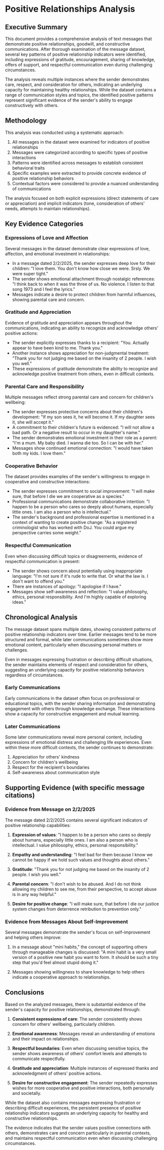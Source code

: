 # Positive Relationships Analysis

## Executive Summary

This document provides a comprehensive analysis of text messages that demonstrate positive relationships, goodwill, and constructive communications. After thorough examination of the message dataset, several key patterns of positive relationship indicators were identified, including expressions of gratitude, encouragement, sharing of knowledge, offers of support, and respectful communication even during challenging circumstances.

The analysis reveals multiple instances where the sender demonstrates care, respect, and consideration for others, indicating an underlying capacity for maintaining healthy relationships. While the dataset contains a range of communication styles and topics, the identified positive patterns represent significant evidence of the sender's ability to engage constructively with others.

## Methodology

This analysis was conducted using a systematic approach:

1. All messages in the dataset were examined for indicators of positive relationships
2. Messages were categorized according to specific types of positive interactions
3. Patterns were identified across messages to establish consistent behavioral traits
4. Specific examples were extracted to provide concrete evidence of positive relationship behaviors
5. Contextual factors were considered to provide a nuanced understanding of communications

The analysis focused on both explicit expressions (direct statements of care or appreciation) and implicit indicators (tone, consideration of others' needs, attempts to maintain relationships).

## Key Evidence Categories

### Expressions of Love and Affection

Several messages in the dataset demonstrate clear expressions of love, affection, and emotional investment in relationships:

- In a message dated 2/2/2025, the sender expresses deep love for their children: "I love them. You don't know how close we were. Srsly. We were super tight."
- The sender shows emotional attachment through nostalgic references: "I think back to when it was the three of us. No violence. I listen to that song 1973 and I feel the lyrics."
- Messages indicate a desire to protect children from harmful influences, showing parental care and concern.

### Gratitude and Appreciation

Evidence of gratitude and appreciation appears throughout the communications, indicating an ability to recognize and acknowledge others' positive actions:

- The sender explicitly expresses thanks to a recipient: "You. Actually appear to have been kind to me. Thank you."
- Another instance shows appreciation for non-judgmental treatment: "Thank you for not judging me based on the insanity of 2 people. I wish you well."
- These expressions of gratitude demonstrate the ability to recognize and acknowledge positive treatment from others, even in difficult contexts.

### Parental Care and Responsibility

Multiple messages reflect strong parental care and concern for children's wellbeing:

- The sender expresses protective concerns about their children's development: "If my son sees it, he will become it. If my daughter sees it, she will accept it."
- A commitment to their children's future is evidenced: "I will not allow a bad path. Or a negative result to occur in my daughter's name."
- The sender demonstrates emotional investment in their role as a parent: "I'm a mum. My baby died. I wanna die too. So I can be with her."
- Messages show continued emotional connection: "I would have taken both my kids. I love them."

### Cooperative Behavior

The dataset provides examples of the sender's willingness to engage in cooperative and constructive interactions:

- The sender expresses commitment to social improvement: "I will make sure, that before I die we are cooperative as a species."
- Professional communications demonstrate collaborative intention: "I happen to be a person who cares so deeply about humans, especially little ones. I am also a person who is intellectual."
- The sender's background and professional expertise is mentioned in a context of wanting to create positive change: "As a registered criminologist who has worked with DoJ. You could argue my perspective carries some weight."

### Respectful Communication

Even when discussing difficult topics or disagreements, evidence of respectful communication is present:

- The sender shows concern about potentially using inappropriate language: "I'm not sure if it's rude to write that. Or what the law is. I don't want to offend you."
- There are instances of apology: "I apologise if I have."
- Messages show self-awareness and reflection: "I value philosophy, ethics, personal responsibility. And I'm highly capable of exploring ideas."

## Chronological Analysis

The message dataset spans multiple dates, showing consistent patterns of positive relationship indicators over time. Earlier messages tend to be more structured and formal, while later communications sometimes show more emotional content, particularly when discussing personal matters or challenges.

Even in messages expressing frustration or describing difficult situations, the sender maintains elements of respect and consideration for others, suggesting an underlying capacity for positive relationship behaviors regardless of circumstances.

### Early Communications

Early communications in the dataset often focus on professional or educational topics, with the sender sharing information and demonstrating engagement with others through knowledge exchange. These interactions show a capacity for constructive engagement and mutual learning.

### Later Communications

Some later communications reveal more personal content, including expressions of emotional distress and challenging life experiences. Even within these more difficult contexts, the sender continues to demonstrate:

1. Appreciation for others' kindness
2. Concern for children's wellbeing
3. Respect for the recipient's boundaries
4. Self-awareness about communication style

## Supporting Evidence (with specific message citations)

### Evidence from Message on 2/2/2025

The message dated 2/2/2025 contains several significant indicators of positive relationship capabilities:

1. **Expression of values**: "I happen to be a person who cares so deeply about humans, especially little ones. I am also a person who is intellectual. I value philosophy, ethics, personal responsibility."

2. **Empathy and understanding**: "I feel bad for them because I know we cannot be happy if we hold such values and thoughts about others."

3. **Gratitude**: "Thank you for not judging me based on the insanity of 2 people. I wish you well."

4. **Parental concern**: "I don't wish to be abused. And I do not think allowing my children to see me, from their perspective, to accept abuse is in any way helpful."

5. **Desire for positive change**: "I will make sure, that before I die our justice system changes from deterrence retribution to prevention only."

### Evidence from Messages About Self-Improvement

Several messages demonstrate the sender's focus on self-improvement and helping others improve:

1. In a message about "mini habits," the concept of supporting others through manageable changes is discussed: "A mini habit is a very small version of a positive new habit you want to form. It should be such a tiny step that you'd feel almost stupid doing it."

2. Messages showing willingness to share knowledge to help others indicate a cooperative approach to relationships.

## Conclusions

Based on the analyzed messages, there is substantial evidence of the sender's capacity for positive relationships, demonstrated through:

1. **Consistent expressions of care**: The sender consistently shows concern for others' wellbeing, particularly children.

2. **Emotional awareness**: Messages reveal an understanding of emotions and their impact on relationships.

3. **Respectful boundaries**: Even when discussing sensitive topics, the sender shows awareness of others' comfort levels and attempts to communicate respectfully.

4. **Gratitude and appreciation**: Multiple instances of expressed thanks and acknowledgment of others' positive actions.

5. **Desire for constructive engagement**: The sender repeatedly expresses wishes for more cooperative and positive interactions, both personally and societally.

While the dataset also contains messages expressing frustration or describing difficult experiences, the persistent presence of positive relationship indicators suggests an underlying capacity for healthy and constructive relationships.

The evidence indicates that the sender values positive connections with others, demonstrates care and concern particularly in parental contexts, and maintains respectful communication even when discussing challenging circumstances.

